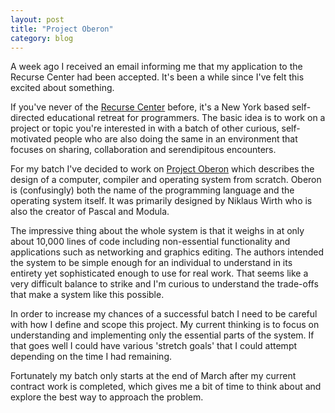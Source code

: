 ```yaml
---
layout: post
title: "Project Oberon"
category: blog
---
```


A week ago I received an email informing me that my application to the Recurse Center had been accepted. It's been a while since I've felt this excited about something.

If you've never of the [Recurse Center](https://www.recurse.com/) before, it's a New York based self-directed educational retreat for programmers. The basic idea is to work on a project or topic you're interested in with a batch of other curious, self-motivated people who are also doing the same in an environment that focuses on sharing, collaboration and serendipitous encounters.

For my batch I've decided to work on [Project Oberon](http://www.projectoberon.com/) which describes the design of a computer, compiler and operating system from scratch. Oberon is (confusingly) both the name of the programming language and the operating system itself. It was primarily designed by Niklaus Wirth who is also the creator of Pascal and Modula. 

The impressive thing about the whole system is that it weighs in at only about 10,000 lines of code including non-essential functionality and applications such as networking and graphics editing. The authors intended the system to be simple enough for an individual to understand in its entirety yet sophisticated enough to use for real work. That seems like a very difficult balance to strike and I'm curious to understand the trade-offs that make a system like this possible.

In order to increase my chances of a successful batch I need to be careful with how I define and scope this project. My current thinking is to focus on understanding and implementing only the essential parts of the system. If that goes well I could have various 'stretch goals' that I could attempt depending on the time I had remaining.

Fortunately my batch only starts at the end of March after my current contract work is completed, which gives me a bit of time to think about and explore the best way to approach the problem.